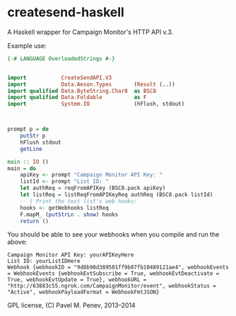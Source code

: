 createsend-haskell
==================

A Haskell wrapper for Campaign Monitor's HTTP API v.3.

Example use:

```haskell
{-# LANGUAGE OverloadedStrings #-}


import 	         CreateSendAPI.V3
import 	         Data.Aeson.Types       (Result (..))
import qualified Data.ByteString.Char8  as BSC8
import qualified Data.Foldable          as F
import 	         System.IO              (hFlush, stdout)



prompt p = do
    putStr p
    hFlush stdout
    getLine

main :: IO ()
main = do
    apiKey <- prompt "Campaign Monitor API Key: "
    listId <- prompt "List ID: "
    let authReq = reqFromAPIKey (BSC8.pack apiKey)
    let listReq = listReqFromAPIKeyReq authReq (BSC8.pack listId)
    -- | Print the test list's web hooks:
    hooks <- getWebhooks listReq
    F.mapM_ (putStrLn . show) hooks
    return ()
```

You should be able to see your webhooks when you compile and run the above:

	Campaign Monitor API Key: yourAPIKeyHere
	List ID: yourListIDHere
	Webhook {webhookID = "9d8b90d389501ff9b87fb10489121ae4", webhookEvents = WebhookEvents {webhookEvtSubscribe = True, webhookEvtDeactivate = True, webhookEvtUpdate = True}, webhookURL = "http://63883c55.ngrok.com/CampaignMonitor/event", webhookStatus = "Active", webhookPayloadFormat = WebhookFmtJSON}

GPL license,
(C) Pavel M. Penev, 2013–2014
